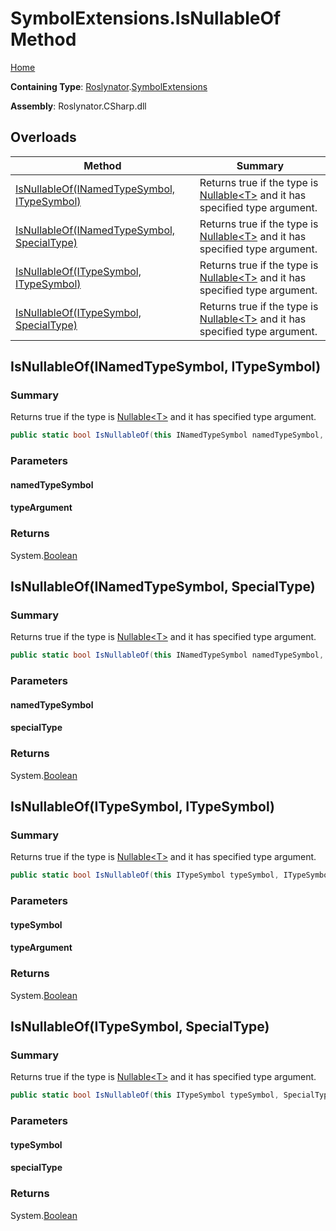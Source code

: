 # SymbolExtensions\.IsNullableOf Method

[Home](../../../README.md)

**Containing Type**: [Roslynator](../../README.md)\.[SymbolExtensions](../README.md)

**Assembly**: Roslynator\.CSharp\.dll

## Overloads

| Method | Summary |
| ------ | ------- |
| [IsNullableOf(INamedTypeSymbol, ITypeSymbol)](#Roslynator_SymbolExtensions_IsNullableOf_Microsoft_CodeAnalysis_INamedTypeSymbol_Microsoft_CodeAnalysis_ITypeSymbol_) | Returns true if the type is [Nullable\<T>](https://docs.microsoft.com/en-us/dotnet/api/system.nullable-1) and it has specified type argument\. |
| [IsNullableOf(INamedTypeSymbol, SpecialType)](#Roslynator_SymbolExtensions_IsNullableOf_Microsoft_CodeAnalysis_INamedTypeSymbol_Microsoft_CodeAnalysis_SpecialType_) | Returns true if the type is [Nullable\<T>](https://docs.microsoft.com/en-us/dotnet/api/system.nullable-1) and it has specified type argument\. |
| [IsNullableOf(ITypeSymbol, ITypeSymbol)](#Roslynator_SymbolExtensions_IsNullableOf_Microsoft_CodeAnalysis_ITypeSymbol_Microsoft_CodeAnalysis_ITypeSymbol_) | Returns true if the type is [Nullable\<T>](https://docs.microsoft.com/en-us/dotnet/api/system.nullable-1) and it has specified type argument\. |
| [IsNullableOf(ITypeSymbol, SpecialType)](#Roslynator_SymbolExtensions_IsNullableOf_Microsoft_CodeAnalysis_ITypeSymbol_Microsoft_CodeAnalysis_SpecialType_) | Returns true if the type is [Nullable\<T>](https://docs.microsoft.com/en-us/dotnet/api/system.nullable-1) and it has specified type argument\. |

## IsNullableOf\(INamedTypeSymbol, ITypeSymbol\)<a name="Roslynator_SymbolExtensions_IsNullableOf_Microsoft_CodeAnalysis_INamedTypeSymbol_Microsoft_CodeAnalysis_ITypeSymbol_"></a>

### Summary

Returns true if the type is [Nullable\<T>](https://docs.microsoft.com/en-us/dotnet/api/system.nullable-1) and it has specified type argument\.

```csharp
public static bool IsNullableOf(this INamedTypeSymbol namedTypeSymbol, ITypeSymbol typeArgument)
```

### Parameters

#### namedTypeSymbol





#### typeArgument





### Returns

System\.[Boolean](https://docs.microsoft.com/en-us/dotnet/api/system.boolean)

## IsNullableOf\(INamedTypeSymbol, SpecialType\)<a name="Roslynator_SymbolExtensions_IsNullableOf_Microsoft_CodeAnalysis_INamedTypeSymbol_Microsoft_CodeAnalysis_SpecialType_"></a>

### Summary

Returns true if the type is [Nullable\<T>](https://docs.microsoft.com/en-us/dotnet/api/system.nullable-1) and it has specified type argument\.

```csharp
public static bool IsNullableOf(this INamedTypeSymbol namedTypeSymbol, SpecialType specialType)
```

### Parameters

#### namedTypeSymbol





#### specialType





### Returns

System\.[Boolean](https://docs.microsoft.com/en-us/dotnet/api/system.boolean)

## IsNullableOf\(ITypeSymbol, ITypeSymbol\)<a name="Roslynator_SymbolExtensions_IsNullableOf_Microsoft_CodeAnalysis_ITypeSymbol_Microsoft_CodeAnalysis_ITypeSymbol_"></a>

### Summary

Returns true if the type is [Nullable\<T>](https://docs.microsoft.com/en-us/dotnet/api/system.nullable-1) and it has specified type argument\.

```csharp
public static bool IsNullableOf(this ITypeSymbol typeSymbol, ITypeSymbol typeArgument)
```

### Parameters

#### typeSymbol





#### typeArgument





### Returns

System\.[Boolean](https://docs.microsoft.com/en-us/dotnet/api/system.boolean)

## IsNullableOf\(ITypeSymbol, SpecialType\)<a name="Roslynator_SymbolExtensions_IsNullableOf_Microsoft_CodeAnalysis_ITypeSymbol_Microsoft_CodeAnalysis_SpecialType_"></a>

### Summary

Returns true if the type is [Nullable\<T>](https://docs.microsoft.com/en-us/dotnet/api/system.nullable-1) and it has specified type argument\.

```csharp
public static bool IsNullableOf(this ITypeSymbol typeSymbol, SpecialType specialType)
```

### Parameters

#### typeSymbol





#### specialType





### Returns

System\.[Boolean](https://docs.microsoft.com/en-us/dotnet/api/system.boolean)

